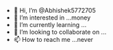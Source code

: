 - 👋 Hi, I’m @Abhishek5772705
- 👀 I’m interested in ...money 
- 🌱 I’m currently learning ...
- 💞️ I’m looking to collaborate on ...
- 📫 How to reach me ...never 

<!---
Abhishek5772705/Abhishek5772705 is a ✨ special ✨ repository because its `README.md` (this file) appears on your GitHub profile.
You can click the Preview link to take a look at your changes.
--->
